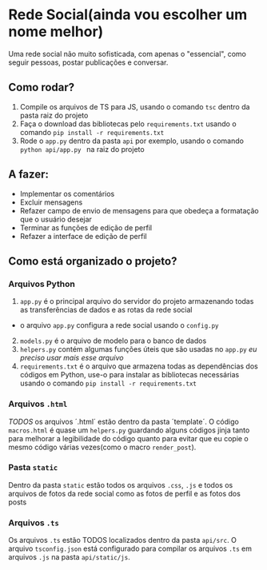 # Rede Social(ainda vou escolher um nome melhor)

Uma rede social não muito sofisticada, com apenas o "essencial", como seguir pessoas, postar publicações e conversar.
## Como rodar?
1. Compile os arquivos de TS para JS, usando o comando ```tsc``` dentro da pasta raiz do projeto
2. Faça o download das bibliotecas pelo `requirements.txt` usando o comando ```pip install -r requirements.txt```
3. Rode o ```app.py``` dentro da pasta `api` por exemplo, usando o comando ```python api/app.py ``` na raiz do projeto

## A fazer:
- Implementar os comentários
- Excluir mensagens
- Refazer campo de envio de mensagens para que obedeça a formatação que o usuário desejar
- Terminar as funções de edição de perfil
- Refazer a interface de edição de perfil

## Como está organizado o projeto?

### Arquivos Python
1. `app.py` é o principal arquivo do servidor do projeto armazenando todas as transferências de dados e as rotas da rede social
- o arquivo `app.py` configura a rede social usando o `config.py`
2. `models.py` é o arquivo de modelo para o banco de dados
3. `helpers.py` contém algumas funções úteis que são usadas no `app.py` _eu preciso usar mais esse arquivo_
4. `requirements.txt` é o arquivo que armazena todas as dependências dos códigos em Python, use-o para instalar as bibliotecas necessárias usando o comando `pip install -r requirements.txt`
### Arquivos `.html`
*TODOS* os arquivos ´.html´ estão dentro da pasta ´template´. O código `macros.html` é quase um `helpers.py` guardando alguns códigos jinja tanto para melhorar a legibilidade do código quanto para evitar que eu copie o mesmo código várias vezes(como o macro `render_post`).

### Pasta `static`
Dentro da pasta `static` estão todos os arquivos `.css`, `.js` e todos os arquivos de fotos da rede social como as fotos de perfil e as fotos dos posts

### Arquivos `.ts`
Os arquivos `.ts` estão TODOS localizados dentro da pasta `api/src`. O arquivo `tsconfig.json` está configurado para compilar os arquivos `.ts` em arquivos `.js` na pasta `api/static/js`.